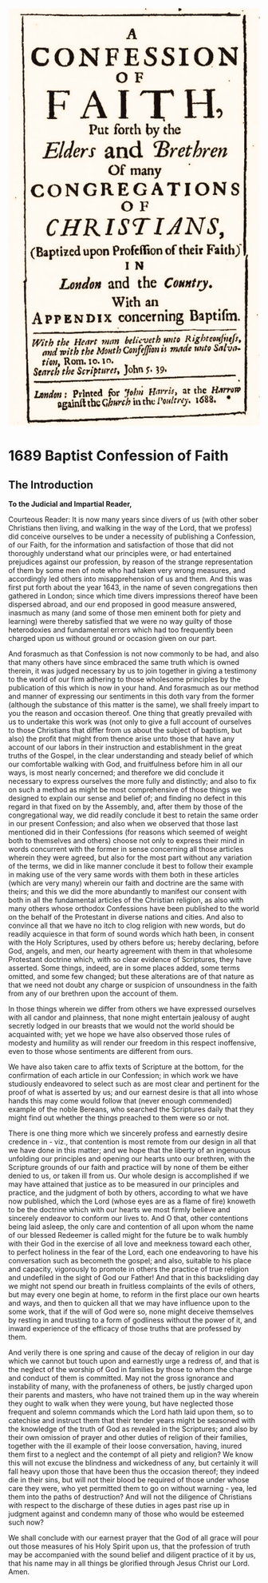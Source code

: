 <img class="intro-right" src="art-1689.png">

# 1689 Baptist Confession of Faith

## The Introduction

**To the Judicial and Impartial Reader,**

Courteous Reader: It is now many years since divers of us (with other sober Christians then living, and walking in the way of the Lord, that we profess) did conceive ourselves to be under a necessity of publishing a Confession, of our Faith, for the information and satisfaction of those that did not thoroughly understand what our principles were, or had entertained prejudices against our profession, by reason of the strange representation of them by some men of note who had taken very wrong measures, and accordingly led others into misapprehension of us and them. And this was first put forth about the year 1643, in the name of seven congregations then gathered in London; since which time divers impressions thereof have been dispersed abroad, and our end proposed in good measure answered, inasmuch as many (and some of those men eminent both for piety and learning) were thereby satisfied that we were no way guilty of those heterodoxies and fundamental errors which had too frequently been charged upon us without ground or occasion given on our part. 

And forasmuch as that Confession is not now commonly to be had, and also that many others have since embraced the same truth which is owned therein, it was judged necessary by us to join together in giving a testimony to the world of our firm adhering to those wholesome principles by the publication of this which is now in your hand. And forasmuch as our method and manner of expressing our sentiments in this doth vary from the former (although the substance of this matter is the same), we shall freely impart to you the reason and occasion thereof. One thing that greatly prevailed with us to undertake this work was (not only to give a full account of ourselves to those Christians that differ from us about the subject of baptism, but also) the profit that might from thence arise unto those that have any account of our labors in their instruction and establishment in the great truths of the Gospel, in the clear understanding and steady belief of which our comfortable walking with God, and fruitfulness before him in all our ways, is most nearly concerned; and therefore we did conclude it necessary to express ourselves the more fully and distinctly; and also to fix on such a method as might be most comprehensive of those things we designed to explain our sense and belief of; and finding no defect in this regard in that fixed on by the Assembly, and, after them by those of the congregational way, we did readily conclude it best to retain the same order in our present Confession; and also when we observed that those last mentioned did in their Confessions (for reasons which seemed of weight both to themselves and others) choose not only to express their mind in words concurrent with the former in sense concerning all those articles wherein they were agreed, but also for the most part without any variation of the terms, we did in like manner conclude it best to follow their example in making use of the very same words with them both in these articles (which are very many) wherein our faith and doctrine are the same with theirs; and this we did the more abundantly to manifest our consent with both in all the fundamental articles of the Christian religion, as also with many others whose orthodox Confessions have been published to the world on the behalf of the Protestant in diverse nations and cities. And also to convince all that we have no itch to clog religion with new words, but do readily acquiesce in that form of sound words which hath been, in consent with the Holy Scriptures, used by others before us; hereby declaring, before God, angels, and men, our hearty agreement with them in that wholesome Protestant doctrine which, with so clear evidence of Scriptures, they have asserted. Some things, indeed, are in some places added, some terms omitted, and some few changed; but these alterations are of that nature as that we need not doubt any charge or suspicion of unsoundness in the faith from any of our brethren upon the account of them.

In those things wherein we differ from others we have expressed ourselves with all candor and plainness, that none might entertain jealousy of aught secretly lodged in our breasts that we would not the world should be acquainted with; yet we hope we have also observed those rules of modesty and humility as will render our freedom in this respect inoffensive, even to those whose sentiments are different from ours.

We have also taken care to affix texts of Scripture at the bottom, for the confirmation of each article in our Confession; in which work we have studiously endeavored to select such as are most clear and pertinent for the proof of what is asserted by us; and our earnest desire is that all into whose hands this may come would follow that (never enough commended) example of the noble Bereans, who searched the Scriptures daily that they might find out whether the things preached to them were so or not.

There is one thing more which we sincerely profess and earnestly desire credence in - viz., that contention is most remote from our design in all that we have done in this matter; and we hope that the liberty of an ingenuous unfolding our principles and opening our hearts unto our brethren, with the Scripture grounds of our faith and practice will by none of them be either denied to us, or taken ill from us. Our whole design is accomplished if we may have attained that justice as to be measured in our principles and practice, and the judgment of both by others, according to what we have now published, which the Lord (whose eyes are as a flame of fire) knoweth to be the doctrine which with our hearts we most firmly believe and sincerely endeavor to conform our lives to. And O that, other contentions being laid asleep, the only care and contention of all upon whom the name of our blessed Redeemer is called might for the future be to walk humbly with their God in the exercise of all love and meekness toward each other, to perfect holiness in the fear of the Lord, each one endeavoring to have his conversation such as becometh the gospel; and also, suitable to his place and capacity, vigorously to promote in others the practice of true religion and undefiled in the sight of God our Father! And that in this backsliding day we might not spend our breath in fruitless complaints of the evils of others, but may every one begin at home, to reform in the first place our own hearts and ways, and then to quicken all that we may have influence upon to the some work, that if the will of God were so, none might deceive themselves by resting in and trusting to a form of godliness without the power of it, and inward experience of the efficacy of those truths that are professed by them.

And verily there is one spring and cause of the decay of religion in our day which we cannot but touch upon and earnestly urge a redress of, and that is the neglect of the worship of God in families by those to whom the charge and conduct of them is committed. May not the gross ignorance and instability of many, with the profaneness of others, be justly charged upon their parents and masters, who have not trained them up in the way wherein they ought to walk when they were young, but have neglected those frequent and solemn commands which the Lord hath laid upon them, so to catechise and instruct them that their tender years might be seasoned with the knowledge of the truth of God as revealed in the Scriptures; and also by their own omission of prayer and other duties of religion of their families, together with the ill example of their loose conversation, having, inured them first to a neglect and the contempt of all piety and religion? We know this will not excuse the blindness and wickedness of any, but certainly it will fall heavy upon those that have been thus the occasion thereof; they indeed die in their sins, but will not their blood be required of those under whose care they were, who yet permitted them to go on without warning - yea, led them into the paths of destruction? And will not the diligence of Christians with respect to the discharge of these duties in ages past rise up in judgment against and condemn many of those who would be esteemed such now?

We shall conclude with our earnest prayer that the God of all grace will pour out those measures of his Holy Spirit upon us, that the profession of truth may be accompanied with the sound belief and diligent practice of it by us, that his name may in all things be glorified through Jesus Christ our Lord. Amen.
